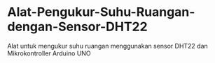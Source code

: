 # Alat-Pengukur-Suhu-Ruangan-dengan-Sensor-DHT22
Alat untuk mengukur suhu ruangan menggunakan sensor DHT22 dan Mikrokontroller Arduino UNO
